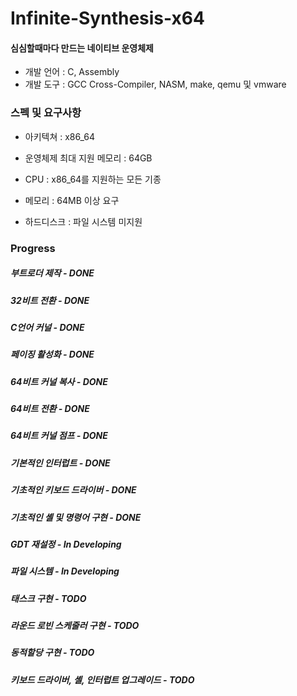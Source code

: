 # Infinite-Synthesis-x64
#### 심심할때마다 만드는 네이티브 운영체제 

* 개발 언어 : C, Assembly
* 개발 도구 : GCC Cross-Compiler, NASM, make, qemu 및 vmware

### 스펙 및 요구사항
* 아키텍쳐 : x86_64
* 운영체제 최대 지원 메모리 : 64GB

* CPU : x86_64를 지원하는 모든 기종
* 메모리 : 64MB 이상 요구
* 하드디스크 : 파일 시스템 미지원

### Progress
##### 부트로더 제작 - DONE
##### 32비트 전환 - DONE
##### C언어 커널 - DONE
##### 페이징 활성화 - DONE
##### 64비트 커널 복사 - DONE
##### 64비트 전환 - DONE
##### 64비트 커널 점프 - DONE
##### 기본적인 인터럽트 - DONE
##### 기초적인 키보드 드라이버 - DONE
##### 기초적인 셸 및 명령어 구현 - DONE
##### GDT 재설정 - In Developing
##### 파일 시스템 - In Developing

##### 태스크 구현 - TODO
##### 라운드 로빈 스케줄러 구현 - TODO
##### 동적할당 구현 - TODO
##### 키보드 드라이버, 셸, 인터럽트 업그레이드 - TODO

